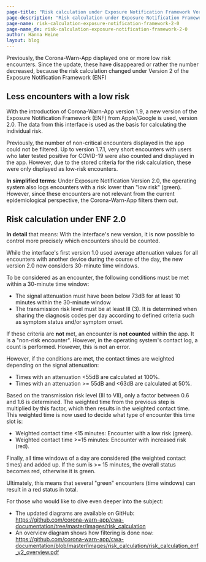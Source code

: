 ```yaml
---
page-title: "Risk calculation under Exposure Notification Framework Version 2"
page-description: "Risk calculation under Exposure Notification Framework Version 2"
page-name: risk-calculation-exposure-notification-framework-2-0
page-name_de: risk-calculation-exposure-notification-framework-2-0
author: Hanna Heine
layout: blog
---
```

 
Previously, the Corona-Warn-App displayed one or more low risk encounters. Since the update, these have disappeared or rather the number decreased, because the risk calculation changed under Version 2 of the Exposure Notification Framework (ENF)
 
<!-- overview -->

## Less encounters with a low risk

With the introduction of Corona-Warn-App version 1.9, a new version of the Exposure Notification Framework (ENF) from Apple/Google is used, version 2.0. The data from this interface is used as the basis for calculating the individual risk.
 
Previously, the number of non-critical encounters displayed in the app could not be filtered. Up to version 1.7.1, very short encounters with users who later tested positive for COVID-19 were also counted and displayed in the app. However, due to the stored criteria for the risk calculation, these were only displayed as low-risk encounters.

**In simplified terms**: Under Exposure Notification Version 2.0, the operating system also logs encounters with a risk lower than "low risk" (green). However, since these encounters are not relevant from the current epidemiological perspective, the Corona-Warn-App filters them out.


## Risk calculation under ENF 2.0 

**In detail** that means:  With the interface's new version, it is now possible to control more precisely which encounters should be counted.

While the interface's first version 1.0 used average attenuation values for all encounters with another device during the course of the day, the new version 2.0 now considers 30-minute time windows.

To be considered as an encounter, the following conditions must be met within a 30-minute time window:
- The signal attenuation must have been below 73dB for at least 10 minutes within the 30-minute window
- The transmission risk level must be at least III (3). It is determined when sharing the diagnosis codes per day according to defined criteria such as symptom status and/or symptom onset.

If these criteria are **not** met, an encounter is **not counted** within the app. It is a "non-risk encounter". However, in the operating system's contact log, a count is performed. However, this is not an error.

However, if the conditions are met, the contact times are weighted depending on the signal attenuation:
- Times with an attenuation <55dB are calculated at 100%.
- Times with an attenuation >= 55dB and <63dB are calculated at 50%.

Based on the transmission risk level (III to VII), only a factor between 0.6 and 1.6 is determined. The weighted time from the previous step is multiplied by this factor, which then results in the weighted contact time.
This weighted time is now used to decide what type of encounter this time slot is:
- Weighted contact time <15 minutes: Encounter with a low risk (green).
- Weighted contact time >=15 minutes: Encounter with increased risk (red).

Finally, all time windows of a day are considered (the weighted contact times) and added up. If the sum is >= 15 minutes, the overall status becomes red, otherwise it is green.

Ultimately, this means that several "green" encounters (time windows) can result in a red status in total.

For those who would like to dive even deeper into the subject:
- The updated diagrams are available on GitHub: https://github.com/corona-warn-app/cwa-documentation/tree/master/images/risk_calculation
- An overview diagram shows how filtering is done now: https://github.com/corona-warn-app/cwa-documentation/blob/master/images/risk_calculation/risk_calculation_enf_v2_overview.pdf
 

